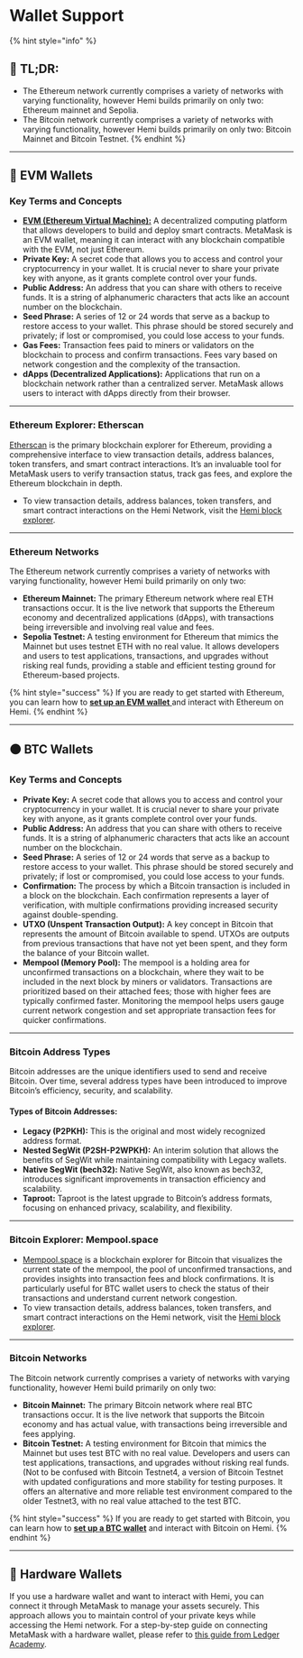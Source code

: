 # Wallet Support

{% hint style="info" %}
## 📜 **TL;DR:**

* The Ethereum network currently comprises a variety of networks with varying functionality, however Hemi builds primarily on only two: Ethereum mainnet and Sepolia.
* The Bitcoin network currently comprises a variety of networks with varying functionality, however Hemi builds primarily on only two: Bitcoin Mainnet and Bitcoin Testnet.
{% endhint %}

***

## 🔵 EVM Wallets

### Key Terms and Concepts

* [**EVM (Ethereum Virtual Machine):**](the-architecture/ethereum-virtual-machine-evm.md) A decentralized computing platform that allows developers to build and deploy smart contracts. MetaMask is an EVM wallet, meaning it can interact with any blockchain compatible with the EVM, not just Ethereum.
* **Private Key:** A secret code that allows you to access and control your cryptocurrency in your wallet. It is crucial never to share your private key with anyone, as it grants complete control over your funds.
* **Public Address:** An address that you can share with others to receive funds. It is a string of alphanumeric characters that acts like an account number on the blockchain.
* **Seed Phrase:** A series of 12 or 24 words that serve as a backup to restore access to your wallet. This phrase should be stored securely and privately; if lost or compromised, you could lose access to your funds.
* **Gas Fees:** Transaction fees paid to miners or validators on the blockchain to process and confirm transactions. Fees vary based on network congestion and the complexity of the transaction.
* **dApps (Decentralized Applications):** Applications that run on a blockchain network rather than a centralized server. MetaMask allows users to interact with dApps directly from their browser.

***

### Ethereum Explorer: Etherscan

[Etherscan](https://etherscan.io) is the primary blockchain explorer for Ethereum, providing a comprehensive interface to view transaction details, address balances, token transfers, and smart contract interactions. It’s an invaluable tool for MetaMask users to verify transaction status, track gas fees, and explore the Ethereum blockchain in depth.

* To view transaction details, address balances, token transfers, and smart contract interactions on the Hemi Network, visit the [Hemi block explorer](https://explorer.hemi.xyz).

***

### Ethereum Networks

The Ethereum network currently comprises a variety of networks with varying functionality, however Hemi build primarily on only two:

* **Ethereum Mainnet:** The primary Ethereum network where real ETH transactions occur. It is the live network that supports the Ethereum economy and decentralized applications (dApps), with transactions being irreversible and involving real value and fees.
* **Sepolia Testnet:** A testing environment for Ethereum that mimics the Mainnet but uses testnet ETH with no real value. It allows developers and users to test applications, transactions, and upgrades without risking real funds, providing a stable and efficient testing ground for Ethereum-based projects.

{% hint style="success" %}
If you are ready to get started with Ethereum, you can learn how to [**set up an EVM wallet** ](../how-to-tutorials/tutorials/metamask-wallet-setup.md)and interact with Ethereum on Hemi.
{% endhint %}



***

## 🟠 BTC Wallets

### Key Terms and Concepts

* **Private Key:** A secret code that allows you to access and control your cryptocurrency in your wallet. It is crucial never to share your private key with anyone, as it grants complete control over your funds.
* **Public Address:** An address that you can share with others to receive funds. It is a string of alphanumeric characters that acts like an account number on the blockchain.
* **Seed Phrase:** A series of 12 or 24 words that serve as a backup to restore access to your wallet. This phrase should be stored securely and privately; if lost or compromised, you could lose access to your funds.
* **Confirmation:** The process by which a Bitcoin transaction is included in a block on the blockchain. Each confirmation represents a layer of verification, with multiple confirmations providing increased security against double-spending.
* **UTXO (Unspent Transaction Output):** A key concept in Bitcoin that represents the amount of Bitcoin available to spend. UTXOs are outputs from previous transactions that have not yet been spent, and they form the balance of your Bitcoin wallet.
* **Mempool (Memory Pool):** The mempool is a holding area for unconfirmed transactions on a blockchain, where they wait to be included in the next block by miners or validators. Transactions are prioritized based on their attached fees; those with higher fees are typically confirmed faster. Monitoring the mempool helps users gauge current network congestion and set appropriate transaction fees for quicker confirmations.

***

### Bitcoin Address Types

Bitcoin addresses are the unique identifiers used to send and receive Bitcoin. Over time, several address types have been introduced to improve Bitcoin’s efficiency, security, and scalability.&#x20;

#### Types of Bitcoin Addresses:

* **Legacy (P2PKH):** This is the original and most widely recognized address format. &#x20;
* **Nested SegWit (P2SH-P2WPKH):** An interim solution that allows the benefits of SegWit while maintaining compatibility with Legacy wallets.
* **Native SegWit (bech32):** Native SegWit, also known as bech32, introduces significant improvements in transaction efficiency and scalability.&#x20;
* **Taproot:** Taproot is the latest upgrade to Bitcoin’s address formats, focusing on enhanced privacy, scalability, and flexibility.

***

### Bitcoin Explorer: Mempool.space

* [Mempool.space](https://mempool.space) is a blockchain explorer for Bitcoin that visualizes the current state of the mempool, the pool of unconfirmed transactions, and provides insights into transaction fees and block confirmations. It is particularly useful for BTC wallet users to check the status of their transactions and understand current network congestion.
* To view transaction details, address balances, token transfers, and smart contract interactions on the Hemi network, visit the [Hemi block explorer](https://explorer.hemi.xyz).

***

### Bitcoin Networks

The Bitcoin network currently comprises a variety of networks with varying functionality, however Hemi build primarily on only two:

* **Bitcoin Mainnet:** The primary Bitcoin network where real BTC transactions occur. It is the live network that supports the Bitcoin economy and has actual value, with transactions being irreversible and fees applying.
* **Bitcoin Testnet:** A testing environment for Bitcoin that mimics the Mainnet but uses test BTC with no real value. Developers and users can test applications, transactions, and upgrades without risking real funds. (Not to be confused with Bitcoin Testnet4, a version of Bitcoin Testnet with updated configurations and more stability for testing purposes. It offers an alternative and more reliable test environment compared to the older Testnet3, with no real value attached to the test BTC.

{% hint style="success" %}
If you are ready to get started with Bitcoin, you can learn how to [**set up a BTC wallet**](../how-to-tutorials/using-hemi/wallet-setup/btc-wallet-setup/) and interact with Bitcoin on Hemi.
{% endhint %}

***

## 💼 Hardware Wallets

If you use a hardware wallet and want to interact with Hemi, you can connect it through MetaMask to manage your assets securely. This approach allows you to maintain control of your private keys while accessing the Hemi network. For a step-by-step guide on connecting MetaMask with a hardware wallet, please refer to [this guide from Ledger Academy](https://www.ledger.com/academy/security/the-safest-way-to-use-metamask).
